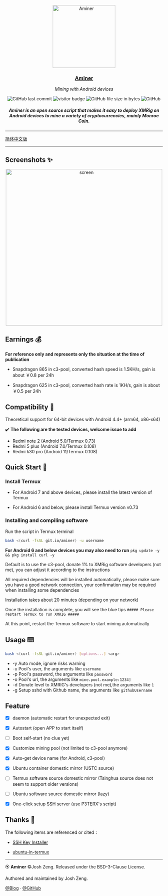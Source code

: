<div align="center">
  <image src="/assets/miner.png" alt="Aminer" height="200px"></image>
  <h3><a href="https://github.com/cornjosh/Aminer">Aminer</a></h3>
  <em>Mining with Android devices</em>
</div>

<p align="center">
<img src="https://img.shields.io/github/last-commit/cornjosh/Aminer" alt="GitHub last commit"/>
<img src="https://visitor-badge.glitch.me/badge?page_id=cornjosh.Aminer" alt="visitor badge"/>
<img src="https://img.shields.io/github/size/cornjosh/Aminer/aminer.sh" alt="GitHub file size in bytes"/>
<img src="https://img.shields.io/github/license/cornjosh/Aminer" alt="GitHub"/>
</p>

<h5 align="center">Aminer is an open source script that makes it easy to deploy XMRig on Android devices to mine a variety of cryptocurrencies, mainly Monroe Coin.</h5>

---

[简体中文版](/README_CN.md)

---

## Screenshots ✨

<div align="center">
    <image src="/assets/screen.gif" alt="screen" height="500px"></image>
</div>

## Earnings 💰

**For reference only and represents only the situation at the time of publication**

- Snapdragon 865 in c3-pool, converted hash speed is 1.5KH/s, gain is about ￥0.8 per 24h

- Snapdragon 625 in c3-pool, converted hash rate is 1KH/s, gain is about ￥0.5 per 24h

## Compatibility 📱

Theoretical support for 64-bit devices with Android 4.4+ (arm64, x86-x64)

✔️ **The following are the tested devices, welcome issue to add**

- Redmi note 2 (Android 5.0/Termux 0.73)
- Redmi 5 plus (Android 7.0/Termux 0.108)
- Redmi k30 pro (Android 11/Termux 0.108)

## Quick Start 🚀

### Install Termux

- For Android 7 and above devices, please install the latest version of Termux

- For Android 6 and below, please install Termux version v0.73

### Installing and compiling software

Run the script in Termux terminal

```bash
bash <(curl -fsSL git.io/aminer) -u username
```

**For Android 6 and below devices you may also need to run** `pkg update -y && pkg install curl -y`

Default is to use the c3-pool, donate 1% to XMRig software developers (not me), you can adjust it according to the instructions

All required dependencies will be installed automatically, please make sure you have a good network connection, your confirmation may be required when installing some dependencies

Installation takes about 20 minutes (depending on your network)

Once the installation is complete, you will see the blue tips `##### Please restart Termux to run XMRIG #####`

At this point, restart the Termux software to start mining automatically

## Usage ⌨️

```bash
bash <(curl -fsSL git.io/aminer) [options...] <arg>
```

- -y  Auto mode, ignore risks warning
- -u  Pool's user, the arguments like `username`
- -p  Pool's password, the arguments like `password`
- -o  Pool's url, the arguments like `mine.pool.example:1234]`
- -d  Donate level to XMRIG's developers (not me),the arguments like `1`
- -g  Setup sshd with Github name, the arguments like `githubUsername`

## Feature

- [x] daemon (automatic restart for unexpected exit)
- [x] Autostart (open APP to start itself)
- [ ] Boot self-start (no clue yet)



- [x] Customize mining pool (not limited to c3-pool anymore)
- [x] Auto-get device name (for Android, c3-pool)



- [x] Ubuntu container domestic mirror (USTC source)
- [ ] Termux software source domestic mirror (Tsinghua source does not seem to support older versions)
- [ ] Ubuntu software source domestic mirror (lazy)



- [x] One-click setup SSH server (use P3TERX's script)


## Thanks 💐

The following items are referenced or cited：

- [SSH Key Installer](https://github.com/P3TERX/SSH_Key_Installer)

- [ubuntu-in-termux](https://github.com/MFDGaming/ubuntu-in-termux)



---

🏵 **Aminer** ©Josh Zeng. Released under the BSD-3-Clause License.

Authored and maintained by Josh Zeng.

[@Blog](https://linkyou.top/) · [@GitHub](https://github.com/cornjosh)